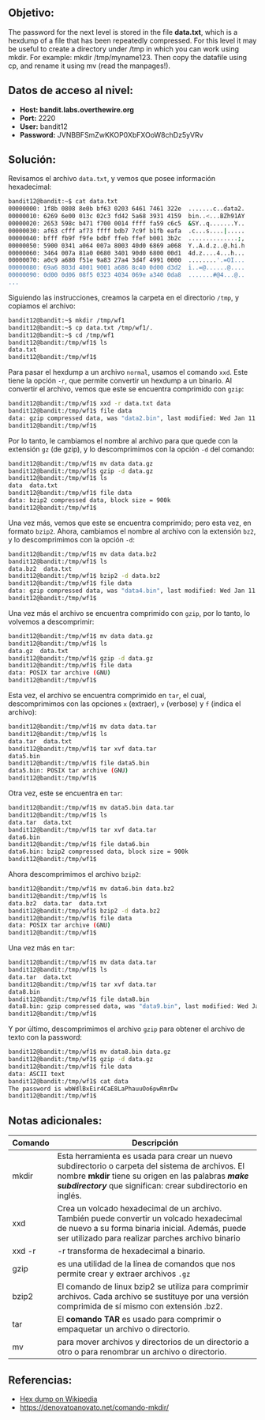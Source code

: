 ## Objetivo:
The password for the next level is stored in the file **data.txt**, which is a hexdump of a file that has been repeatedly compressed. For this level it may be useful to create a directory under /tmp in which you can work using mkdir. For example: mkdir /tmp/myname123. Then copy the datafile using cp, and rename it using mv (read the manpages!).

## Datos de acceso al nivel:
- **Host: bandit.labs.overthewire.org** 
- **Port:** 2220
- **User:** bandit12
- **Password:** JVNBBFSmZwKKOP0XbFXOoW8chDz5yVRv

## Solución:
Revisamos el archivo `data.txt`, y vemos que posee información hexadecimal:

```bash
bandit12@bandit:~$ cat data.txt
00000000: 1f8b 0808 8e0b bf63 0203 6461 7461 322e  .......c..data2.
00000010: 6269 6e00 013c 02c3 fd42 5a68 3931 4159  bin..<...BZh91AY
00000020: 2653 598c b471 f700 0014 ffff fa59 c6c5  &SY..q.......Y..
00000030: af63 cfff af73 ffff bdb7 7c9f b1fb eafa  .c...s....|.....
00000040: bfff fb9f f9fe bdbf ffeb ffef b001 3b2c  ..............;,
00000050: 5900 0341 a064 007a 8003 40d0 6869 a068  Y..A.d.z..@.hi.h
00000060: 3464 007a 81a0 0680 3401 90d0 6800 00d1  4d.z....4...h...
00000070: a0c9 a680 f51e 9a83 27a4 3d4f 4991 0000  ........'.=OI...
00000080: 69a6 803d 4001 9001 a686 8c40 0d00 d3d2  i..=@......@....
00000090: 0d00 0d06 08f5 0323 4034 069e a340 0da8  .......#@4...@..
...
```

Siguiendo las instrucciones, creamos la carpeta en el directorio `/tmp`, y copiamos el archivo:

```bash
bandit12@bandit:~$ mkdir /tmp/wf1
bandit12@bandit:~$ cp data.txt /tmp/wf1/.
bandit12@bandit:~$ cd /tmp/wf1
bandit12@bandit:/tmp/wf1$ ls
data.txt
bandit12@bandit:/tmp/wf1$
```

Para pasar el hexdump a un archivo `normal`, usamos el comando `xxd`. Este tiene la opción `-r`, que permite convertir un hexdump a un binario. Al convertir el archivo, vemos que este se encuentra comprimido con `gzip`:

```bash
bandit12@bandit:/tmp/wf1$ xxd -r data.txt data
bandit12@bandit:/tmp/wf1$ file data
data: gzip compressed data, was "data2.bin", last modified: Wed Jan 11 19:18:38 2023, max compression, from Unix, original size modulo 2^32 572
bandit12@bandit:/tmp/wf1$
```

Por lo tanto, le cambiamos el nombre al archivo para que quede con la extensión `gz` (de gzip), y lo descomprimimos con la opción `-d` del comando:

```bash
bandit12@bandit:/tmp/wf1$ mv data data.gz
bandit12@bandit:/tmp/wf1$ gzip -d data.gz
bandit12@bandit:/tmp/wf1$ ls
data  data.txt
bandit12@bandit:/tmp/wf1$ file data
data: bzip2 compressed data, block size = 900k
bandit12@bandit:/tmp/wf1$
```

Una vez más, vemos que este se encuentra comprimido; pero esta vez, en formato `bzip2`. Ahora, cambiamos el nombre al archivo con la extensión `bz2`, y lo descomprimimos con la opción `-d`:

```bash
bandit12@bandit:/tmp/wf1$ mv data data.bz2
bandit12@bandit:/tmp/wf1$ ls
data.bz2  data.txt
bandit12@bandit:/tmp/wf1$ bzip2 -d data.bz2
bandit12@bandit:/tmp/wf1$ file data
data: gzip compressed data, was "data4.bin", last modified: Wed Jan 11 19:18:38 2023, max compression, from Unix, original size modulo 2^32 20480
bandit12@bandit:/tmp/wf1$
```

Una vez más el archivo se encuentra comprimido con `gzip`, por lo tanto, lo volvemos a descomprimir:

```bash
bandit12@bandit:/tmp/wf1$ mv data data.gz
bandit12@bandit:/tmp/wf1$ ls
data.gz  data.txt
bandit12@bandit:/tmp/wf1$ gzip -d data.gz
bandit12@bandit:/tmp/wf1$ file data
data: POSIX tar archive (GNU)
bandit12@bandit:/tmp/wf1$
```

Esta vez, el archivo se encuentra comprimido en `tar`, el cual, descomprimimos con las opciones `x` (extraer), `v` (verbose) y `f` (indica el archivo):

```bash
bandit12@bandit:/tmp/wf1$ mv data data.tar
bandit12@bandit:/tmp/wf1$ ls
data.tar  data.txt
bandit12@bandit:/tmp/wf1$ tar xvf data.tar
data5.bin
bandit12@bandit:/tmp/wf1$ file data5.bin
data5.bin: POSIX tar archive (GNU)
bandit12@bandit:/tmp/wf1$
```

Otra vez, este se encuentra en `tar`:

```bash
bandit12@bandit:/tmp/wf1$ mv data5.bin data.tar
bandit12@bandit:/tmp/wf1$ ls
data.tar  data.txt
bandit12@bandit:/tmp/wf1$ tar xvf data.tar
data6.bin
bandit12@bandit:/tmp/wf1$ file data6.bin
data6.bin: bzip2 compressed data, block size = 900k
bandit12@bandit:/tmp/wf1$
```

Ahora descomprimimos el archivo `bzip2`:

```bash
bandit12@bandit:/tmp/wf1$ mv data6.bin data.bz2
bandit12@bandit:/tmp/wf1$ ls
data.bz2  data.tar  data.txt
bandit12@bandit:/tmp/wf1$ bzip2 -d data.bz2
bandit12@bandit:/tmp/wf1$ file data
data: POSIX tar archive (GNU)
bandit12@bandit:/tmp/wf1$
```

Una vez más en `tar`:

```bash
bandit12@bandit:/tmp/wf1$ mv data data.tar
bandit12@bandit:/tmp/wf1$ ls
data.tar  data.txt
bandit12@bandit:/tmp/wf1$ tar xvf data.tar
data8.bin
bandit12@bandit:/tmp/wf1$ file data8.bin
data8.bin: gzip compressed data, was "data9.bin", last modified: Wed Jan 11 19:18:38 2023, max compression, from Unix, original size modulo 2^32 49
bandit12@bandit:/tmp/wf1$
```

Y por último, descomprimimos el archivo `gzip` para obtener el archivo de texto con la password:

```bash
bandit12@bandit:/tmp/wf1$ mv data8.bin data.gz
bandit12@bandit:/tmp/wf1$ gzip -d data.gz
bandit12@bandit:/tmp/wf1$ file data
data: ASCII text
bandit12@bandit:/tmp/wf1$ cat data
The password is wbWdlBxEir4CaE8LaPhauuOo6pwRmrDw
bandit12@bandit:/tmp/wf1$
```

## Notas adicionales:

| Comando | Descripción |
| --- | --- |
| mkdir | Esta herramienta es usada para crear un nuevo subdirectorio o carpeta del sistema de archivos. El nombre **mkdir** tiene su origen en las palabras _**make subdirectory**_ que significan: crear subdirectorio en inglés. |
| xxd | Crea un volcado hexadecimal de un archivo. También puede convertir un volcado hexadecimal de nuevo a su forma binaria inicial. Además, puede ser utilizado para realizar parches archivo binario
| xxd -r | -r transforma de hexadecimal a binario.|
| gzip | es una utilidad de la línea de comandos que nos permite crear y extraer archivos `.gz` |
| bzip2 | El comando de linux bzip2 se utiliza para comprimir archivos. Cada archivo se sustituye por una versión comprimida de sí mismo con extensión .bz2. |
| tar | El **comando TAR** es usado para comprimir o empaquetar un archivo o directorio. |
| mv | para mover archivos y directorios de un directorio a otro o para renombrar un archivo o directorio. |

## Referencias:
- [Hex dump on Wikipedia](https://en.wikipedia.org/wiki/Hex_dump)
- https://denovatoanovato.net/comando-mkdir/